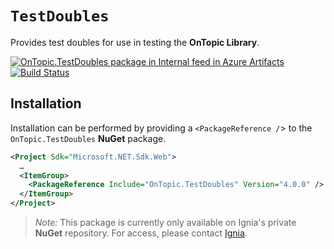 ﻿# `TestDoubles`
Provides test doubles for use in testing the **OnTopic Library**.

[![OnTopic.TestDoubles package in Internal feed in Azure Artifacts](https://igniasoftware.feeds.visualstudio.com/_apis/public/Packaging/Feeds/46d5f49c-5e1e-47bb-8b14-43be6c719ba8/Packages/3a741b7a-7fa1-4bdb-bc55-efbac3f04e6c/Badge)](https://igniasoftware.visualstudio.com/OnTopic/_packaging?_a=package&feed=46d5f49c-5e1e-47bb-8b14-43be6c719ba8&package=3a741b7a-7fa1-4bdb-bc55-efbac3f04e6c&preferRelease=true)
[![Build Status](https://igniasoftware.visualstudio.com/OnTopic/_apis/build/status/OnTopic-CI-V3?branchName=master)](https://igniasoftware.visualstudio.com/OnTopic/_build/latest?definitionId=7&branchName=master)

## Installation
Installation can be performed by providing a `<PackageReference /`> to the `OnTopic.TestDoubles` **NuGet** package.
```xml
<Project Sdk="Microsoft.NET.Sdk.Web">
  …
  <ItemGroup>
    <PackageReference Include="OnTopic.TestDoubles" Version="4.0.0" />
  </ItemGroup>
</Project>
```

> *Note:* This package is currently only available on Ignia's private **NuGet** repository. For access, please contact [Ignia](http://www.ignia.com/).
